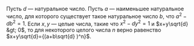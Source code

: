 Пусть $d$ — натуральное число. Пусть  $a$ — наименьшее натуральное число, для которого существует такое натуральное число $b$, что ${{a}^{2}}-d{{b}^{2}}=1$. Если  $x,y$ — целые числа, такие что  ${{x}^{2}}-d{{y}^{2}}=1$ и  $x+y\sqrt{d} &gt; 0$, то для некоторого целого числа $n$ верно равенство  $x+y\sqrt{d}={(a+b\sqrt{d} )^n}$.